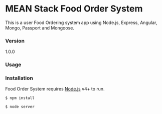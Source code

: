 # MEAN Stack Food Order System

This is a user Food Ordering system app using Node.js, Express, Angular, Mongo, Passport and Mongoose. 

### Version
1.0.0

### Usage


### Installation

Food Order System requires [Node.js](https://nodejs.org/) v4+ to run.

```shell
$ npm install
```

```shell
$ node server
```
